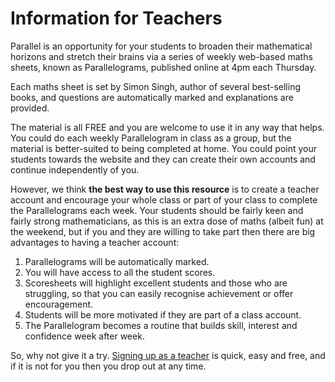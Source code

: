 # Information for Teachers

Parallel is an opportunity for your students to broaden their mathematical
horizons and stretch their brains via a series of weekly web-based maths sheets,
known as Parallelograms, published online at 4pm each Thursday.

Each maths sheet is set by Simon Singh, author of several best-selling books,
and questions are automatically marked and explanations are provided.

The material is all FREE and you are welcome to use it in any way that helps.
You could do each weekly Parallelogram in class as a group, but the material is
better-suited to being completed at home. You could point your students
towards the website and they can create their own accounts and continue
independently of you.

However, we think __the best way to use this resource__ is to create a teacher
account and encourage your whole class or part of your class to complete the
Parallelograms each week. Your students should be fairly keen and fairly strong
mathematicians, as this is an extra dose of maths (albeit fun) at the weekend,
but if you and they are willing to take part then there are big advantages to
having a teacher account:

1. Parallelograms will be automatically marked.
2. You will have access to all the student scores.
3. Scoresheets will highlight excellent students and those who are
   struggling, so that you can easily recognise achievement or offer
   encouragement.
4. Students will be more motivated if they are part of a class account.
5. The Parallelogram becomes a routine that builds skill, interest and
   confidence week after week.

So, why not give it a try. [Signing up as a teacher](/signup#teacher) is quick, easy and free, and if it is not for you then you drop out at any time.
